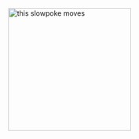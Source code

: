 <img src="https://tenor.com/view/new-brand-new-brand-spanking-new-original-fresh-gif-15819209" alt="this slowpoke moves"  width="250" />

